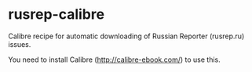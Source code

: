 rusrep-calibre
==============

Calibre recipe for automatic downloading of Russian Reporter (rusrep.ru) issues.

You need to install Calibre (http://calibre-ebook.com/) to use this.